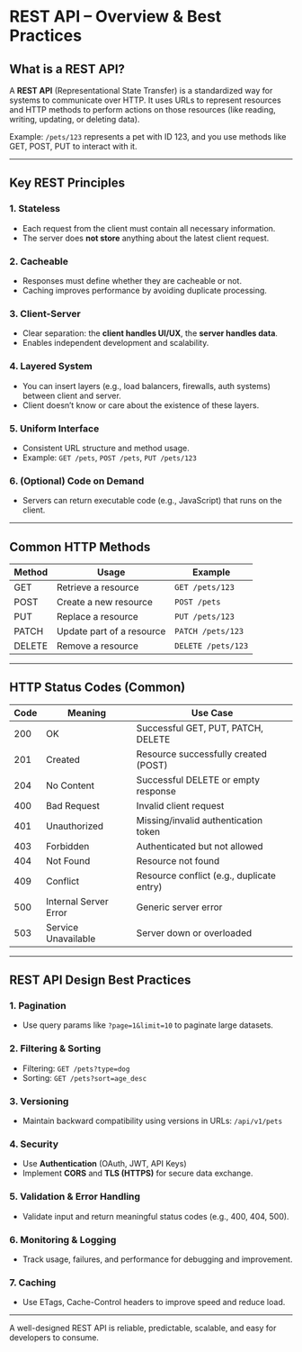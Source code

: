 # REST API – Overview & Best Practices

## What is a REST API?
A **REST API** (Representational State Transfer) is a standardized way for systems to communicate over HTTP. It uses URLs to represent resources and HTTP methods to perform actions on those resources (like reading, writing, updating, or deleting data).

Example: `/pets/123` represents a pet with ID 123, and you use methods like GET, POST, PUT to interact with it.

---

## Key REST Principles

### 1. Stateless
- Each request from the client must contain all necessary information.
- The server does **not store** anything about the latest client request.

### 2. Cacheable
- Responses must define whether they are cacheable or not.
- Caching improves performance by avoiding duplicate processing.

### 3. Client-Server
- Clear separation: the **client handles UI/UX**, the **server handles data**.
- Enables independent development and scalability.

### 4. Layered System
- You can insert layers (e.g., load balancers, firewalls, auth systems) between client and server.
- Client doesn’t know or care about the existence of these layers.

### 5. Uniform Interface
- Consistent URL structure and method usage.
- Example: `GET /pets`, `POST /pets`, `PUT /pets/123`

### 6. (Optional) Code on Demand
- Servers can return executable code (e.g., JavaScript) that runs on the client.

---

## Common HTTP Methods

| Method  | Usage                     | Example              |
|---------|---------------------------|----------------------|
| GET     | Retrieve a resource       | `GET /pets/123`      |
| POST    | Create a new resource     | `POST /pets`         |
| PUT     | Replace a resource        | `PUT /pets/123`      |
| PATCH   | Update part of a resource | `PATCH /pets/123`    |
| DELETE  | Remove a resource         | `DELETE /pets/123`   |

---

## HTTP Status Codes (Common)

| Code | Meaning                     | Use Case                                  |
|------|-----------------------------|-------------------------------------------|
| 200  | OK                          | Successful GET, PUT, PATCH, DELETE        |
| 201  | Created                     | Resource successfully created (POST)      |
| 204  | No Content                  | Successful DELETE or empty response       |
| 400  | Bad Request                 | Invalid client request                    |
| 401  | Unauthorized                | Missing/invalid authentication token      |
| 403  | Forbidden                   | Authenticated but not allowed             |
| 404  | Not Found                   | Resource not found                        |
| 409  | Conflict                    | Resource conflict (e.g., duplicate entry) |
| 500  | Internal Server Error       | Generic server error                      |
| 503  | Service Unavailable         | Server down or overloaded                 |

---

## REST API Design Best Practices

### 1. Pagination
- Use query params like `?page=1&limit=10` to paginate large datasets.

### 2. Filtering & Sorting
- Filtering: `GET /pets?type=dog`
- Sorting: `GET /pets?sort=age_desc`

### 3. Versioning
- Maintain backward compatibility using versions in URLs: `/api/v1/pets`

### 4. Security
- Use **Authentication** (OAuth, JWT, API Keys)
- Implement **CORS** and **TLS (HTTPS)** for secure data exchange.

### 5. Validation & Error Handling
- Validate input and return meaningful status codes (e.g., 400, 404, 500).

### 6. Monitoring & Logging
- Track usage, failures, and performance for debugging and improvement.

### 7. Caching
- Use ETags, Cache-Control headers to improve speed and reduce load.

---

A well-designed REST API is reliable, predictable, scalable, and easy for developers to consume.
